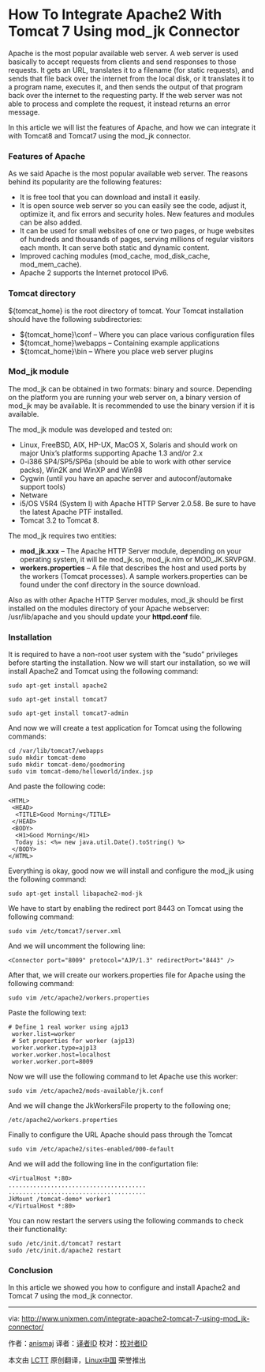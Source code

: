 How To Integrate Apache2 With Tomcat 7 Using mod_jk Connector
================================================================================
Apache is the most popular available web server. A web server is used basically to accept requests from clients and send responses to those requests. It gets an URL, translates it to a filename (for static requests), and sends that file back over the internet from the local disk, or it translates it to a program name, executes it, and then sends the output of that program back over the internet to the requesting party. If the web server was not able to process and complete the request, it instead returns an error message.

In this article we will list the features of Apache, and how we can integrate it with Tomcat8 and Tomcat7 using the mod_jk connector.

### Features of Apache ###

As we said Apache is the most popular available web server. The reasons behind its popularity are the following features:

- It is free tool that you can download and install it easily.
- It is open source web server so you can easily see the code, adjust it, optimize it, and fix errors and security holes. New features and modules can be also added.
- It can be used for small websites of one or two pages, or huge websites of hundreds and thousands of pages, serving millions of regular visitors each month. It can serve both static and dynamic content.
- Improved caching modules (mod_cache, mod_disk_cache, mod_mem_cache).
- Apache 2 supports the Internet protocol IPv6.

### Tomcat directory ###

${tomcat_home} is the root directory of tomcat. Your Tomcat installation should have the following subdirectories:

- ${tomcat_home}\conf – Where you can place various configuration files
- ${tomcat_home}\webapps – Containing example applications
- ${tomcat_home}\bin – Where you place web server plugins

### Mod_jk module ###

The mod_jk can be obtained in two formats: binary and source. Depending on the platform you are running your web server on, a binary version of mod_jk may be available. It is recommended to use the binary version if it is available.

The mod_jk module was developed and tested on:

- Linux, FreeBSD, AIX, HP-UX, MacOS X, Solaris and should work on major Unix’s platforms supporting Apache 1.3 and/or 2.x
- 0-i386 SP4/SP5/SP6a (should be able to work with other service packs), Win2K and WinXP and Win98
- Cygwin (until you have an apache server and autoconf/automake support tools)
- Netware
- i5/OS V5R4 (System I) with Apache HTTP Server 2.0.58. Be sure to have the latest Apache PTF installed.
- Tomcat 3.2 to Tomcat 8.

The mod_jk requires two entities:

- **mod_jk.xxx** – The Apache HTTP Server module, depending on your operating system, it will be mod_jk.so, mod_jk.nlm or MOD_JK.SRVPGM.
- **workers.properties** – A file that describes the host and used ports by the workers (Tomcat processes). A sample workers.properties can be found under the conf directory in the source download.

Also as with other Apache HTTP Server modules, mod_jk should be first installed on the modules directory of your Apache webserver: /usr/lib/apache and you should update your **httpd.conf** file.

### Installation ###

It is required to have a non-root user system with the “sudo” privileges before starting the installation. Now we will start our installation, so we will install Apache2 and Tomcat using the following command:

    sudo apt-get install apache2
    
    sudo apt-get install tomcat7
    
    sudo apt-get install tomcat7-admin

And now we will create a test application for Tomcat using the following commands:

    cd /var/lib/tomcat7/webapps
    sudo mkdir tomcat-demo
    sudo mkdir tomcat-demo/goodmoring
    sudo vim tomcat-demo/helloworld/index.jsp

And paste the following code:

    <HTML> 
     <HEAD>  
      <TITLE>Good Morning</TITLE> 
     </HEAD> 
     <BODY>  
      <H1>Good Morning</H1>   
      Today is: <%= new java.util.Date().toString() %> 
     </BODY>
    </HTML>

Everything is okay, good now we will install and configure the mod_jk using the following command:

    sudo apt-get install libapache2-mod-jk

We have to start by enabling the redirect port 8443 on Tomcat using the following command:

    sudo vim /etc/tomcat7/server.xml

And we will uncomment the following line:

    <Connector port="8009" protocol="AJP/1.3" redirectPort="8443" />

After that, we will create our workers.properties file for Apache using the following command:

    sudo vim /etc/apache2/workers.properties

Paste the following text:

    # Define 1 real worker using ajp13 
     worker.list=worker 
     # Set properties for worker (ajp13) 
     worker.worker.type=ajp13 
     worker.worker.host=localhost
     worker.worker.port=8009

Now we will use the following command to let Apache use this worker:

    sudo vim /etc/apache2/mods-available/jk.conf

And we will change the JkWorkersFile property to the following one;

    /etc/apache2/workers.properties

Finally to configure the URL Apache should pass through the Tomcat

    sudo vim /etc/apache2/sites-enabled/000-default

And we will add the following line in the configurtation file:

    <VirtualHost *:80>
    .......................................
    .......................................
    JkMount /tomcat-demo* worker1
    </VirtualHost *:80>

You can now restart the servers using the following commands to check their functionality:

    sudo /etc/init.d/tomcat7 restart
    sudo /etc/init.d/apache2 restart

### Conclusion ###

In this article we showed you how to configure and install Apache2 and Tomcat 7 using the mod_jk connector.

--------------------------------------------------------------------------------

via: http://www.unixmen.com/integrate-apache2-tomcat-7-using-mod_jk-connector/

作者：[anismaj][a]
译者：[译者ID](https://github.com/译者ID)
校对：[校对者ID](https://github.com/校对者ID)

本文由 [LCTT](https://github.com/LCTT/TranslateProject) 原创翻译，[Linux中国](http://linux.cn/) 荣誉推出

[a]:http://www.unixmen.com/author/anis/